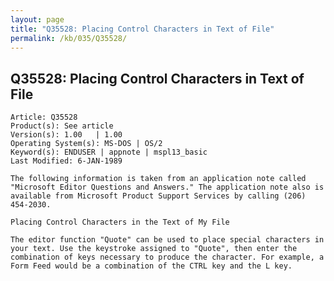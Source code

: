 ```yaml
---
layout: page
title: "Q35528: Placing Control Characters in Text of File"
permalink: /kb/035/Q35528/
---
```


## Q35528: Placing Control Characters in Text of File

	Article: Q35528
	Product(s): See article
	Version(s): 1.00   | 1.00
	Operating System(s): MS-DOS | OS/2
	Keyword(s): ENDUSER | appnote | mspl13_basic
	Last Modified: 6-JAN-1989
	
	The following information is taken from an application note called
	"Microsoft Editor Questions and Answers." The application note also is
	available from Microsoft Product Support Services by calling (206)
	454-2030.
	
	Placing Control Characters in the Text of My File
	
	The editor function "Quote" can be used to place special characters in
	your text. Use the keystroke assigned to "Quote", then enter the
	combination of keys necessary to produce the character. For example, a
	Form Feed would be a combination of the CTRL key and the L key.
